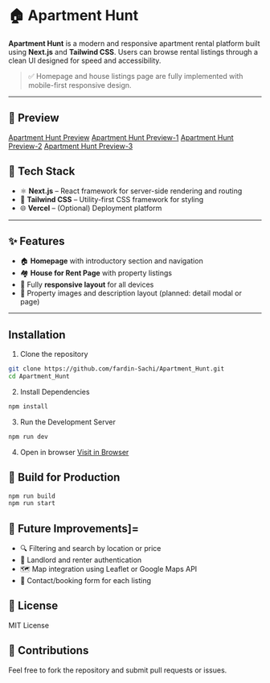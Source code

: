 # 🏠 Apartment Hunt

**Apartment Hunt** is a modern and responsive apartment rental platform built using **Next.js** and **Tailwind CSS**. Users can browse rental listings through a clean UI designed for speed and accessibility.

> ✅ Homepage and house listings page are fully implemented with mobile-first responsive design.

---
<!--
## 🔗 Live Demo

- 🌐 [Visit Apartment Hunt (if deployed)](https://your-deployment-link.com)  
  *(Replace with actual URL when available)*

--- -->

## 📸 Preview

[Apartment Hunt Preview](Apartment_Hunt.gif) <!-- Replace with an actual screenshot or remove this line if not available -->
[Apartment Hunt Preview-1](Project_previews/preview_1.png)
[Apartment Hunt Preview-2](Project_previews/preview_2.png)
[Apartment Hunt Preview-3](Project_previews/preview_3.png)

## 🧰 Tech Stack

- ⚛️ **Next.js** – React framework for server-side rendering and routing
- 🎨 **Tailwind CSS** – Utility-first CSS framework for styling
- 🌐 **Vercel** – (Optional) Deployment platform

---

## ✨ Features

- 🏠 **Homepage** with introductory section and navigation
- 🏘️ **House for Rent Page** with property listings
- 📱 Fully **responsive layout** for all devices
- 📸 Property images and description layout (planned: detail modal or page)

---

## Installation

1. Clone the repository
```bash
git clone https://github.com/fardin-Sachi/Apartment_Hunt.git
cd Apartment_Hunt
```

2. Install Dependencies
```bash
npm install
```

3. Run the Development Server
```bash
npm run dev
```

4. Open in browser
[Visit in Browser](http://localhost:3000)

## 🚀 Build for Production
```bash
npm run build
npm run start
```

## 📌 Future Improvements]=
- 🔍 Filtering and search by location or price
- 🧑 Landlord and renter authentication
- 🗺️ Map integration using Leaflet or Google Maps API
- 💬 Contact/booking form for each listing

## 📄 License
MIT License

## 🤝 Contributions
Feel free to fork the repository and submit pull requests or issues.

